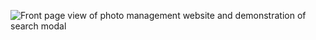 ![Front page view of photo management website and demonstration of search modal](https://imgur.com/vxnDrs9)
